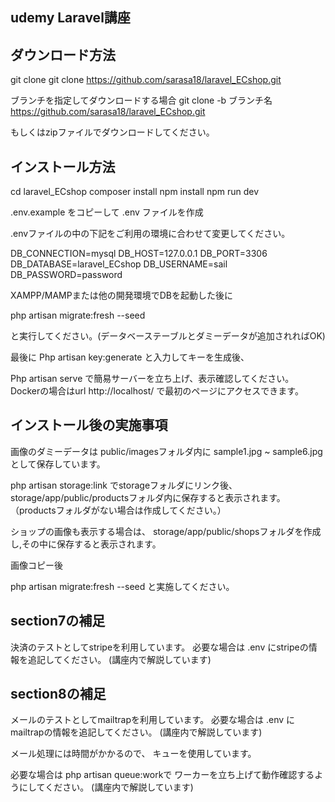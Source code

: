 
## udemy Laravel講座

## ダウンロード方法
git clone
git clone https://github.com/sarasa18/laravel_ECshop.git

ブランチを指定してダウンロードする場合
git clone -b ブランチ名 https://github.com/sarasa18/laravel_ECshop.git

もしくはzipファイルでダウンロードしてください。

## インストール方法

cd laravel_ECshop
composer install
npm install
npm run dev

.env.example をコピーして .env ファイルを作成

.envファイルの中の下記をご利用の環境に合わせて変更してください。

DB_CONNECTION=mysql
DB_HOST=127.0.0.1
DB_PORT=3306
DB_DATABASE=laravel_ECshop
DB_USERNAME=sail
DB_PASSWORD=password

XAMPP/MAMPまたは他の開発環境でDBを起動した後に

php artisan migrate:fresh --seed

と実行してください。(データベーステーブルとダミーデータが追加されればOK)

最後に
Php artisan key:generate
と入力してキーを生成後、

Php artisan serve
で簡易サーバーを立ち上げ、表示確認してください。
Dockerの場合はurl
http://localhost/
で最初のページにアクセスできます。


## インストール後の実施事項

画像のダミーデータは
public/imagesフォルダ内に
sample1.jpg ~ sample6.jpg として保存しています。

php artisan storage:link でstorageフォルダにリンク後、
storage/app/public/productsフォルダ内に保存すると表示されます。
（productsフォルダがない場合は作成してください。）

ショップの画像も表示する場合は、
storage/app/public/shopsフォルダを作成し,その中に保存すると表示されます。

画像コピー後

php artisan migrate:fresh --seed
と実施してください。

## section7の補足

決済のテストとしてstripeを利用しています。
必要な場合は .env にstripeの情報を追記してください。
(講座内で解説しています)

## section8の補足

メールのテストとしてmailtrapを利用しています。
必要な場合は .env にmailtrapの情報を追記してください。
(講座内で解説しています)

メール処理には時間がかかるので、
キューを使用しています。

必要な場合は php artisan queue:workで
ワーカーを立ち上げて動作確認するようにしてください。
(講座内で解説しています)
